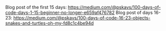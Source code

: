 Blog post of the first 15 days: https://medium.com/@pskavs/100-days-of-code-days-1-15-beginner-no-longer-e659af476782
Blog post of days 16-23: https://medium.com/@pskavs/100-days-of-code-16-23-objects-snakes-and-turtles-oh-my-fd8c1c4be94d
